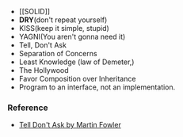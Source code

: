 
- [[SOLID]]
- **DRY**(don't repeat yourself)
- KISS(keep it simple, stupid)
- YAGNI(You aren't gonna need it)
- Tell, Don't Ask
- Separation of Concerns
- Least Knowledge (law of Demeter,)
- The Hollywood
- Favor Composition over Inheritance
- Program to an interface, not an implementation.

### Reference 
- [Tell Don't Ask by Martin Fowler](https://martinfowler.com/bliki/TellDontAsk.html)